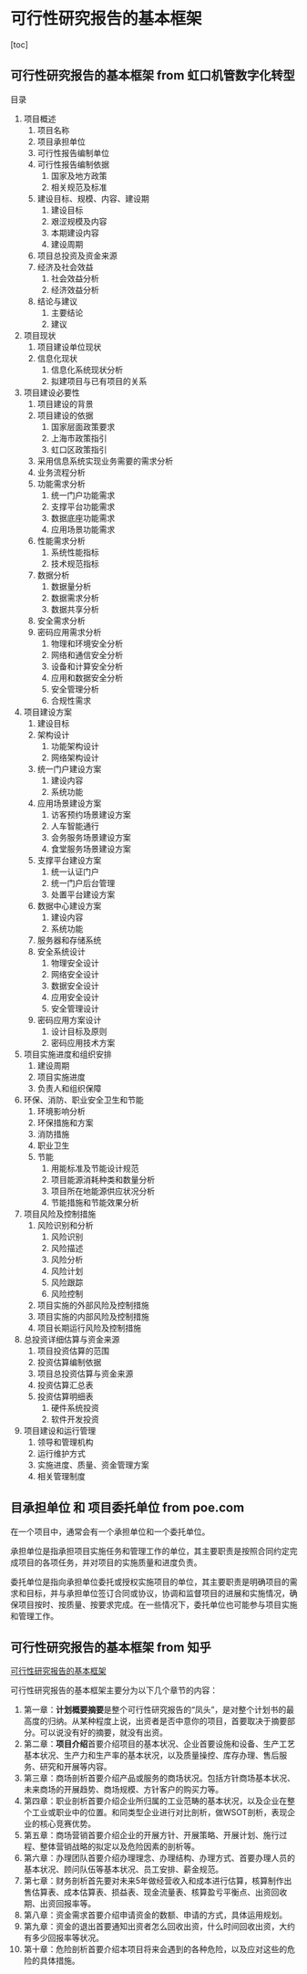 # 可行性研究报告的基本框架

[toc]

## 可行性研究报告的基本框架 from 虹口机管数字化转型

目录
1. 项目概述
   1. 项目名称
   2. 项目承担单位
   3. 可行性报告编制单位
   4. 可行性报告编制依据
      1. 国家及地方政策
      2. 相关规范及标准
   5. 建设目标、规模、内容、建设期
      1. 建设目标
      2. 艰涩规模及内容
      3. 本期建设内容
      4. 建设周期
   6. 项目总投资及资金来源
   7. 经济及社会效益
      1. 社会效益分析
      2. 经济效益分析
   8. 结论与建议
      1. 主要结论
      2. 建议
2. 项目现状
   1. 项目建设单位现状
   2. 信息化现状
      1. 信息化系统现状分析
      2. 拟建项目与已有项目的关系
3. 项目建设必要性
   1. 项目建设的背景
   2. 项目建设的依据
      1. 国家层面政策要求
      2. 上海市政策指引
      3. 虹口区政策指引
   3. 采用信息系统实现业务需要的需求分析
   4. 业务流程分析
   5. 功能需求分析
      1. 统一门户功能需求
      2. 支撑平台功能需求
      3. 数据底座功能需求
      4. 应用场景功能需求
   6. 性能需求分析
      1. 系统性能指标
      2. 技术规范指标
   7. 数据分析
      1. 数据量分析
      2. 数据需求分析
      3. 数据共享分析
   8. 安全需求分析
   9. 密码应用需求分析
      1.  物理和环境安全分析
      2.  网络和通信安全分析
      3.  设备和计算安全分析
      4.  应用和数据安全分析
      5.  安全管理分析
      6.  合规性需求
4. 项目建设方案
   1. 建设目标
   2. 架构设计
      1. 功能架构设计
      2. 网络架构设计
   3. 统一门户建设方案
      1. 建设内容
      2. 系统功能
   4. 应用场景建设方案
      1. 访客预约场景建设方案
      2. 人车智能通行
      3. 会务服务场景建设方案
      4. 食堂服务场景建设方案
   5. 支撑平台建设方案
      1. 统一认证门户
      2. 统一门户后台管理
      3. 处置平台建设方案
   6. 数据中心建设方案
      1. 建设内容
      2. 系统功能
   7. 服务器和存储系统
   8. 安全系统设计
      1. 物理安全设计
      2. 网络安全设计
      3. 数据安全设计
      4. 应用安全设计
      5. 安全管理设计
   9. 密码应用方案设计
      1.  设计目标及原则
      2.  密码应用技术方案
5. 项目实施进度和组织安排
   1. 建设周期
   2. 项目实施进度
   3. 负责人和组织保障
6. 环保、消防、职业安全卫生和节能
   1. 环境影响分析
   2. 环保措施和方案
   3. 消防措施
   4. 职业卫生
   5. 节能
      1. 用能标准及节能设计规范
      2. 项目能源消耗种类和数量分析
      3. 项目所在地能源供应状况分析
      4. 节能措施和节能效果分析
7. 项目风险及控制措施
   1. 风险识别和分析
      1. 风险识别
      2. 风险描述
      3. 风险分析
      4. 风险计划
      5. 风险跟踪
      6. 风险控制
   2. 项目实施的外部风险及控制措施
   3. 项目实施的内部风险及控制措施
   4. 项目长期运行风险及控制措施
8. 总投资详细估算与资金来源
   1. 项目投资估算的范围
   2. 投资估算编制依据
   3. 项目总投资估算与资金来源
   4. 投资估算汇总表
   5. 投资估算明细表
      1. 硬件系统投资
      2. 软件开发投资
9.  项目建设和运行管理
    1.  领导和管理机构
    2.  运行维护方式
    3.  实施进度、质量、资金管理方案
    4.  相关管理制度

## 目承担单位 和 项目委托单位 from poe.com

在一个项目中，通常会有一个承担单位和一个委托单位。

承担单位是指承担项目实施任务和管理工作的单位，其主要职责是按照合同约定完成项目的各项任务，并对项目的实施质量和进度负责。

委托单位是指向承担单位委托或授权实施项目的单位，其主要职责是明确项目的需求和目标，并与承担单位签订合同或协议，协调和监督项目的进展和实施情况，确保项目按时、按质量、按要求完成。在一些情况下，委托单位也可能参与项目实施和管理工作。


## 可行性研究报告的基本框架 from 知乎

[可行性研究报告的基本框架](https://zhuanlan.zhihu.com/p/259536635)

可行性研究报告的基本框架主要分为以下几个章节的内容：
1. 第一章：**计划概要摘要**是整个可行性研究报告的“凤头”，是对整个计划书的最高度的归纳。从某种程度上说，出资者是否中意你的项目，首要取决于摘要部分。可以说没有好的摘要，就没有出资。
2. 第二章：**项目介绍**首要介绍项目的基本状况、企业首要设施和设备、生产工艺基本状况、生产力和生产率的基本状况，以及质量操控、库存办理、售后服务、研究和开展等内容。
3. 第三章：商场剖析首要介绍产品或服务的商场状况。包括方针商场基本状况、未来商场的开展趋势、商场规模、方针客户的购买力等。
4. 第四章：职业剖析首要介绍企业所归属的工业范畴的基本状况，以及企业在整个工业或职业中的位置。和同类型企业进行对比剖析，做WSOT剖析，表现企业的核心竞赛优势。
5. 第五章：商场营销首要介绍企业的开展方针、开展策略、开展计划、施行过程、整体营销战略的拟定以及危险因素的剖析等。
6. 第六章：办理团队首要介绍办理理念、办理结构、办理方式、首要办理人员的基本状况、顾问队伍等基本状况、员工安排、薪金规范。
7. 第七章：财务剖析首先要对未来5年做经营收入和成本进行估算，核算制作出售估算表、成本估算表、损益表、现金流量表、核算盈亏平衡点、出资回收期、出资回报率等。
8. 第八章：资金需求首要介绍申请资金的数额、申请的方式，具体运用规划。
9. 第九章：资金的退出首要通知出资者怎么回收出资，什么时间回收出资，大约有多少回报率等状况。
10. 第十章：危险剖析首要介绍本项目将来会遇到的各种危险，以及应对这些的危险的具体措施。




